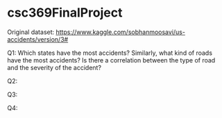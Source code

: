 # csc369FinalProject

Original dataset:
https://www.kaggle.com/sobhanmoosavi/us-accidents/version/3#

Q1: Which states have the most accidents?
Similarly, what kind of roads have the most accidents?
Is there a correlation between the type of road and the severity of the accident?

Q2:

Q3:

Q4:
